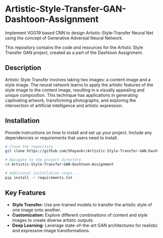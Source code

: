 # Artistic-Style-Transfer-GAN-Dashtoon-Assignment
Implement VGG19 based CNN to design Artistic-Style-Transfer Neural Net using the concept of Generative Adversial Neural Network.



This repository contains the code and resources for the Artistic Style Transfer GAN project, created as a part of the Dashtoon Assignment.

## Description
Artistic Style Transfer involves taking two images: a content image and a style image. The neural network learns to apply the artistic features of the style image to the content image, resulting in a visually appealing and unique composition. This technique has applications in generating captivating artwork, transforming photographs, and exploring the intersection of artificial intelligence and artistic expression.


## Installation

Provide instructions on how to install and set up your project. Include any dependencies or requirements that users need to install.

```bash
# Clone the repository
git clone https://github.com/Shayankr/Artistic-Style-Transfer-GAN-Dashtoon-Assignment.git

# Navigate to the project directory
cd Artistic-Style-Transfer-GAN-Dashtoon-Assignment

# Additional installation steps...
pip install -r requirements.txt
```

## Key Features

- **Style Transfer:** Use pre-trained models to transfer the artistic style of one image onto another.
- **Customization:** Explore different combinations of content and style images to create diverse artistic outputs.
- **Deep Learning:** Leverage state-of-the-art GAN architectures for realistic and expressive image transformations.


